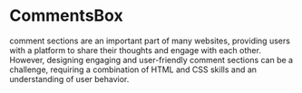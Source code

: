 # CommentsBox
comment sections are an important part of many websites, providing users with a platform to share their thoughts and engage with each other. However, designing engaging and user-friendly comment sections can be a challenge, requiring a combination of HTML and CSS skills and an understanding of user behavior.
